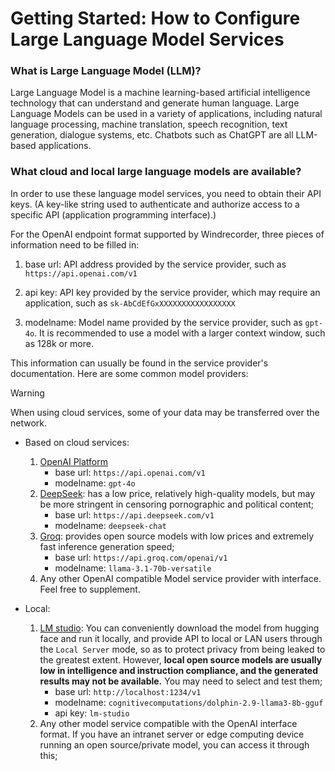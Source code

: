 # Getting Started: How to Configure Large Language Model Services

### What is Large Language Model (LLM)?

Large Language Model is a machine learning-based artificial intelligence technology that can understand and generate human language. Large Language Models can be used in a variety of applications, including natural language processing, machine translation, speech recognition, text generation, dialogue systems, etc. Chatbots such as ChatGPT are all LLM-based applications.

### What cloud and local large language models are available?

In order to use these language model services, you need to obtain their API keys. (A key-like string used to authenticate and authorize access to a specific API (application programming interface).)

For the OpenAI endpoint format supported by Windrecorder, three pieces of information need to be filled in:

1. base url: API address provided by the service provider, such as `https://api.openai.com/v1`

2. api key: API key provided by the service provider, which may require an application, such as `sk-AbCdEfGxXXXXXXXXXXXXXXXXX`

3. modelname: Model name provided by the service provider, such as `gpt-4o`. It is recommended to use a model with a larger context window, such as 128k or more.

This information can usually be found in the service provider's documentation. Here are some common model providers:

> [!WARNING]
> When using cloud services, some of your data may be transferred over the network.

- Based on cloud services:
    1. [OpenAI Platform](https://platform.openai.com/docs/introduction)
        - base url: `https://api.openai.com/v1`
        - modelname: `gpt-4o`
    2. [DeepSeek](https://platform.deepseek.com/): has a low price, relatively high-quality models, but may be more stringent in censoring pornographic and political content;
        - base url: `https://api.deepseek.com/v1`
        - modelname: `deepseek-chat`
    3. [Groq](https://console.groq.com/docs/openai): provides open source models with low prices and extremely fast inference generation speed;
        - base url: `https://api.groq.com/openai/v1`
        - modelname: `llama-3.1-70b-versatile`
    4. Any other OpenAI compatible Model service provider with interface. Feel free to supplement.

- Local:
    1. [LM studio](https://lmstudio.ai/): You can conveniently download the model from hugging face and run it locally, and provide API to local or LAN users through the `Local Server` mode, so as to protect privacy from being leaked to the greatest extent. However, **local open source models are usually low in intelligence and instruction compliance, and the generated results may not be available.** You may need to select and test them;
        - base url: `http://localhost:1234/v1`
        - modelname: `cognitivecomputations/dolphin-2.9-llama3-8b-gguf`
        - api key: `lm-studio`
    2. Any other model service compatible with the OpenAI interface format. If you have an intranet server or edge computing device running an open source/private model, you can access it through this;
